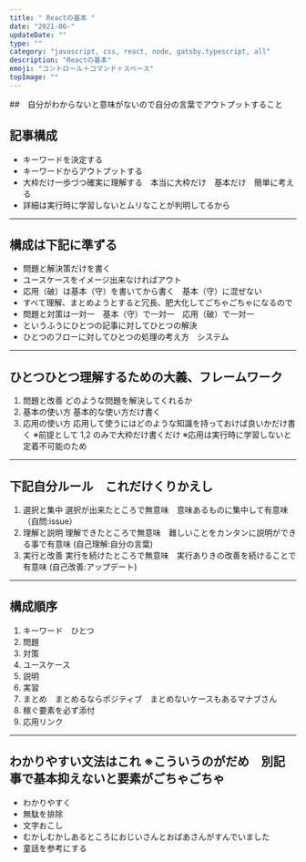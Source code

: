 ```yaml
---
title: " Reactの基本 "
date: "2021-06-"
updateDate: ""
type: ""
category: "javascript, css, react, node, gatsby.typescript, all"
description: "Reactの基本"
emoji: "コントロール＋コマンド＋スペース"
topImage: ""
---
```


##　自分がわからないと意味がないので自分の言葉でアウトプットすること
## 記事構成

- キーワードを決定する
- キーワードからアウトプットする
- 大枠だけ一歩づつ確実に理解する　本当に大枠だけ　基本だけ　簡単に考える
- 詳細は実行時に学習しないとムリなことが判明してるから

---

## 構成は下記に準ずる

- 問題と解決策だけを書く
- ユースケースをイメージ出来なければアウト
- 応用（破）は基本（守）を書いてから書く　基本（守）に混ぜない
- すべて理解、まとめようとすると冗長、肥大化してごちゃごちゃになるので
- 問題と対策は一対一　基本（守）で一対一　応用（破）で一対一
- というふうにひとつの記事に対してひとつの解決
- ひとつのフローに対してひとつの処理の考え方　システム

---

## ひとつひとつ理解するための大義、フレームワーク

1. 問題と改善 どのような問題を解決してくれるか
2. 基本の使い方 基本的な使い方だけ書く
3. 応用の使い方 応用して使うにはどのような知識を持っておけば良いかだけ書く
   ※前提として 1,2 のみで大枠だけ書くだけ
   ※応用は実行時に学習しないと定着不可能のため

---

## 下記自分ルール　これだけくりかえし

1. 選択と集中 選択が出来たところで無意味　意味あるものに集中して有意味　（自問:issue）
2. 理解と説明 理解できたところで無意味　難しいことをカンタンに説明ができる事で有意味 (自己理解:自分の言葉)
3. 実行と改善 実行を続けたところで無意味　実行ありきの改善を続けることで有意味 (自己改善:アップデート)

---

## 構成順序

1. キーワード　ひとつ
2. 問題
3. 対策
4. ユースケース
5. 説明
6. 実習
7. まとめ　まとめるならポジティブ　まとめないケースもあるマナブさん
8. 稼ぐ要素を必ず添付
9. 応用リンク

---

## わかりやすい文法はこれ ※こういうのがだめ　別記事で基本抑えないと要素がごちゃごちゃ

- わかりやすく
- 無駄を排除
- 文字おこし
- むかしむかしあるところにおじいさんとおばあさんがすんでいました
- 童話を参考にする



